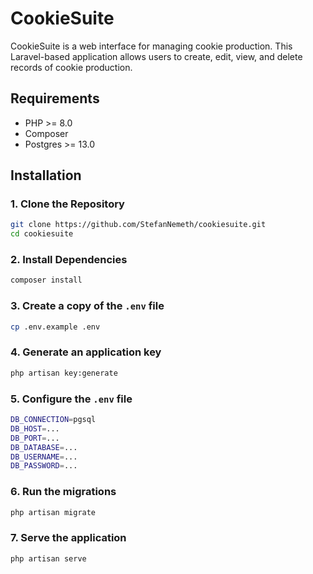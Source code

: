 # CookieSuite

CookieSuite is a web interface for managing cookie production. This Laravel-based application allows users to create, edit, view, and delete records of cookie production.

## Requirements

- PHP >= 8.0
- Composer
- Postgres >= 13.0

## Installation

### 1. Clone the Repository

```bash
git clone https://github.com/StefanNemeth/cookiesuite.git
cd cookiesuite
```

### 2. Install Dependencies
```bash
composer install
```

### 3. Create a copy of the `.env` file
```bash
cp .env.example .env
```

### 4. Generate an application key
```bash
php artisan key:generate
```

### 5. Configure the `.env` file
```bash
DB_CONNECTION=pgsql
DB_HOST=...
DB_PORT=...
DB_DATABASE=...
DB_USERNAME=...
DB_PASSWORD=...
```

### 6. Run the migrations
```bash
php artisan migrate
```

### 7. Serve the application
```bash
php artisan serve
```
